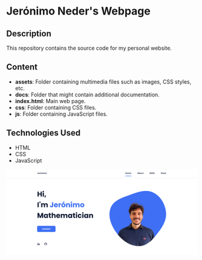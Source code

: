 # Jerónimo Neder's Webpage

## Description
This repository contains the source code for my personal website.

## Content
- **assets**: Folder containing multimedia files such as images, CSS styles, etc.
- **docs**: Folder that might contain additional documentation.
- **index.html**: Main web page.
- **css**: Folder containing CSS files.
- **js**: Folder containing JavaScript files.
  
## Technologies Used
- HTML
- CSS
- JavaScript




![preview img](/preview1.png)

